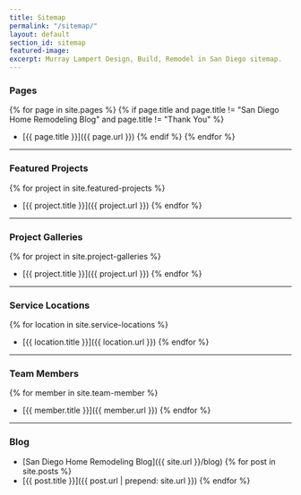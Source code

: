 ```yaml
---
title: Sitemap
permalink: "/sitemap/"
layout: default
section_id: sitemap
featured-image:
excerpt: Murray Lampert Design, Build, Remodel in San Diego sitemap.
---
```


### Pages

{% for page in site.pages %}
  {% if page.title and page.title != "San Diego Home Remodeling Blog" and page.title != "Thank You" %}
  - [{{ page.title }}]({{ page.url }})
  {% endif %}
{% endfor %}

---

### Featured Projects

{% for project in site.featured-projects %}
- [{{ project.title }}]({{ project.url }})
{% endfor %}

---

### Project Galleries

{% for project in site.project-galleries %}
- [{{ project.title }}]({{ project.url }})
{% endfor %}

---

### Service Locations

{% for location in site.service-locations %}
- [{{ location.title }}]({{ location.url }})
{% endfor %}

---

### Team Members

{% for member in site.team-member %}
- [{{ member.title }}]({{ member.url }})
{% endfor %}

---

### Blog

- [San Diego Home Remodeling Blog]({{ site.url }}/blog)
{% for post in site.posts %}
- [{{ post.title }}]({{ post.url | prepend: site.url }})
{% endfor %}

